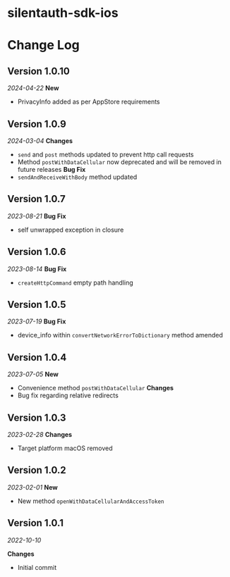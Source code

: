# silentauth-sdk-ios

Change Log
==========
## Version 1.0.10
_2024-04-22_
**New**
- PrivacyInfo added as per AppStore requirements

## Version 1.0.9
_2024-03-04_
**Changes**
- `send` and `post` methods updated to prevent http call requests
- Method `postWithDataCellular` now deprecated and will be removed in future releases
**Bug Fix**
- `sendAndReceiveWithBody` method updated

## Version 1.0.7
_2023-08-21_
**Bug Fix**
- self unwrapped exception in closure

## Version 1.0.6
_2023-08-14_
**Bug Fix**
- `createHttpCommand` empty path handling

## Version 1.0.5
_2023-07-19_
**Bug Fix**
- device_info within `convertNetworkErrorToDictionary` method amended

## Version 1.0.4
_2023-07-05_
**New**
- Convenience method `postWithDataCellular`
**Changes**
- Bug fix regarding relative redirects

## Version 1.0.3
_2023-02-28_
**Changes**
- Target platform macOS removed

## Version 1.0.2
_2023-02-01_
**New**
- New method `openWithDataCellularAndAccessToken`

## Version 1.0.1
_2022-10-10_

**Changes**
- Initial commit


